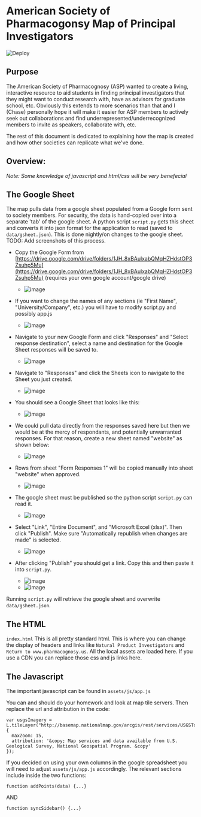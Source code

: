 # American Society of Pharmacogonsy Map of Principal Investigators
![Deploy](https://github.com/chasemc/asp_map/workflows/Deploy/badge.svg?branch=master)
## Purpose

The American Society of Pharmacognosy (ASP) wanted to create a living, interactive resource to aid students in finding principal investigators that they might want to conduct research with, have as advisors for graduate school, etc. Obviously this extends to more scenarios than that and I (Chase) personally hope it will make it easier for ASP members to actively seek out collaborations and find underrepresented/underrecognized members to invite as speakers, collaborate with, etc.

The rest of this document is dedicated to explaining how the map is created and how other societies can replicate what we've done. 

## Overview:

*Note: Some knowledge of javascript and html/css will be very benefecial*

## The Google Sheet

The map pulls data from a google sheet populated from a Google form sent to society members. For security, the data is hand-copied over into a separate 'tab' of the google sheet. A python script `script.py` gets this sheet and converts it into json format for the application to read (saved to `data/gsheet.json`). This is done nightly/on changes to the google sheet. 
TODO: Add screenshots of this process.


- Copy the Google Form from [https://drive.google.com/drive/folders/1JH_8xBAulxabQMqHZHdstOP3Zsuhp5Mu](https://drive.google.com/drive/folders/1JH_8xBAulxabQMqHZHdstOP3Zsuhp5Mu) (requires your own google account/google drive)
  - ![image](https://user-images.githubusercontent.com/18691127/73891080-086e3f00-4839-11ea-9392-ea5ed7903bef.png)


- If you want to change the names of any sections (ie "First Name", "University/Company", etc.) you will have to modify script.py and possibly app.js
  - ![image](https://user-images.githubusercontent.com/18691127/73892730-48cfbc00-483d-11ea-96f1-8a501e219891.png)

- Navigate to your new Google Form and click "Responses" and "Select response destination", select a name and destination for the Google Sheet responses will be saved to.
  - ![image](https://user-images.githubusercontent.com/18691127/73888497-597b3480-4833-11ea-8142-de6390369f02.png)

- Navigate to "Responses" and click the Sheets icon to navigate to the Sheet you just created.
  - ![image](https://user-images.githubusercontent.com/18691127/73888504-5da75200-4833-11ea-931a-5a74f617cf7d.png)

- You should see a Google Sheet that looks like this:
  - ![image](https://user-images.githubusercontent.com/18691127/73892090-87fd0d80-483b-11ea-956b-50700cd6266c.png)

- We could pull data directly from the responses saved here but then we would be at the mercy of respondants, and potentially unwarranted responses. For that reason, create a new sheet named "website" as shown below:
  - ![image](https://user-images.githubusercontent.com/18691127/73892085-85021d00-483b-11ea-876b-2775a4c7ef8d.png)

- Rows from sheet "Form Responses 1" will be copied manually into sheet "website" when approved.
  - ![image](https://user-images.githubusercontent.com/18691127/73888708-baa30800-4833-11ea-96eb-4d93557fd1c3.png)

- The google sheet must be published so the python script `script.py` can read it. 
  - ![image](https://user-images.githubusercontent.com/18691127/73888746-cbec1480-4833-11ea-9208-5c26ada1b992.png)

- Select "Link", "Entire Document", and "Microsoft Excel (xlsx)". Then click "Publish".  Make sure "Automatically republish when changes are made" is selected.
  - ![image](https://user-images.githubusercontent.com/18691127/73888751-ce4e6e80-4833-11ea-8ded-a48dd8a9ecbe.png)

- After clicking "Publish" you should get a link. Copy this and then paste it into `script.py`.
  - ![image](https://user-images.githubusercontent.com/18691127/73888758-d1495f00-4833-11ea-861d-9dee4cf2232c.png)
  - ![image](https://user-images.githubusercontent.com/18691127/73892503-c0e9b200-483c-11ea-874e-2128865a8584.png)

Running `script.py` will retrieve the google sheet and overwrite `data/gsheet.json`.



## The HTML

`index.html`
This is all pretty standard html. This is where you can change the display of headers and links like `Natural Product Investigators` and `Return to www.pharmacognosy.us`.
All the local assets are loaded here. If you use a CDN you can replace those css and js links here.

## The Javascript

The important javascript can be found in `assets/js/app.js`

You can and should do your homework and look at map tile servers. Then replace the url and attribution in the code:

```{js}
var usgsImagery = L.tileLayer("http://basemap.nationalmap.gov/arcgis/rest/services/USGSTopo/MapServer/tile/{z}/{y}/{x}", {
  maxZoom: 15,
  attribution: '&copy; Map services and data available from U.S. Geological Survey, National Geospatial Program. &copy'
});
```

If you decided on using your own columns in the google spreadsheet you will need to adjust `assets/js/app.js` accordingly. The relevant sections include inside the two functions:

```{js}
function addPoints(data) {...}
```

AND

```{js}
function syncSidebar() {...}
```
